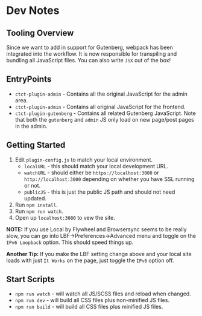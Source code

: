 # Dev Notes

## Tooling Overview
Since we want to add in support for Gutenberg,  webpack has been integrated into the workflow. It is now
responsible for transpiling and bundling all JavaScript files. You can also write `JSX` out of the box! 

## EntryPoints
- `ctct-plugin-admin` - Contains all the original JavaScript for the admin area.
- `ctct-plugin-admin` - Contains all original JavaScript for the frontend.
- `ctct-plugin-gutenberg` - Contains all related Gutenberg JavaScript. Note that both the `gutenberg` and `admin` JS only
load on new page/post pages in the admin.

## Getting Started
1. Edit `plugin-config.js` to match your local environment.
    - `localURL` - this should match your local development URL.
    - `watchURL` - should either be `https://localhost:3000` or `http://localhost:3000` depending on whether you have
    SSL running or not.
    - `publicJS` - this is just the public JS path and should not need updated.
2. Run `npm install`.
3. Run `npm run watch`.
4. Open up `localhost:3000` to vew the site.

**NOTE:** If you use Local by Flywheel and Browsersync seems to be really slow, you can go into
LBF->Preferences->Advanced menu and toggle on the `IPv6 Loopback` option. This should speed things up.

**Another Tip:** If you make the LBF setting change above and your local site loads with just
`It Works` on the page, just toggle the `IPv6` option off.

## Start Scripts
- `npm run watch` - will watch all JS/SCSS files and reload when changed.
- `npm run dev` - will build all CSS files plus non-minified JS files.
- `npm run build` - will build all CSS files plus minified JS files.